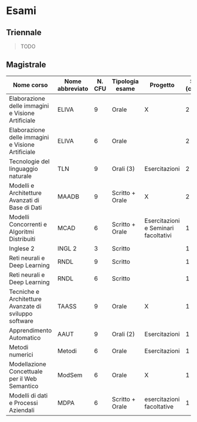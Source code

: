 # Esami

## Triennale

> TODO

## Magistrale

| Nome corso                                            | Nome abbreviato | N. CFU | Tipologia esame | Progetto                             | Semestre (consigliato) |
| ----------------------------------------------------- | --------------- | ------ | --------------- | ------------------------------------ | -------- |
| Elaborazione delle immagini e Visione Artificiale     | ELIVA           | 9      | Orale           | X                                    | 2        |
| Elaborazione delle immagini e Visione Artificiale     | ELIVA           | 6      | Orale           |                                      | 2        |
| Tecnologie del linguaggio naturale                    | TLN             | 9      | Orali (3)       | Esercitazioni                        | 2        |
| Modelli e Architetture Avanzati di Base di Dati       | MAADB           | 9      | Scritto + Orale | X                                    | 2        |
| Modelli Concorrenti e Algoritmi Distribuiti           | MCAD            | 6      | Scritto + Orale | Esercitazioni e Seminari facoltativi | 1        |
| Inglese 2                                             | INGL 2          | 3      | Scritto         |                                      | 1        |
| Reti neurali e Deep Learning                          | RNDL            | 9      | Scritto         |                                      | 1        |
| Reti neurali e Deep Learning                          | RNDL            | 6      | Scritto         |                                      | 1        |
| Tecniche e Architetture Avanzate di sviluppo software | TAASS           | 9      | Orale           | X                                    | 1        |
| Apprendimento Automatico                              | AAUT            | 9      | Orali (2)       | Esercitazioni                        | 1        |
| Metodi numerici                                       | Metodi          | 6      | Orale           | Esercitazioni                        | 1        |
| Modellazione Concettuale per il Web Semantico         | ModSem          | 6      | Orale           | X                                    | 1        |
| Modelli di dati e Processi Aziendali                  | MDPA            | 6      | Scritto + Orale | esercitazioni facoltative            | 1        |
